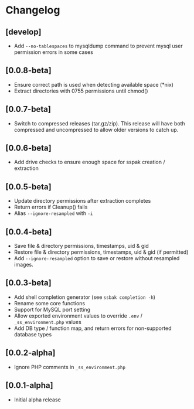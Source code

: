 # Changelog

## [develop]

- Add `--no-tablespaces` to mysqldump command to prevent mysql user permission errors in some cases


## [0.0.8-beta]

- Ensure correct path is used when detecting available space (*nix)
- Extract directories with 0755 permissions until chmod()


## [0.0.7-beta]

- Switch to compressed releases (tar.gz/zip). This release will have both compressed and uncompressed to allow older versions to catch up.


## [0.0.6-beta]

- Add drive checks to ensure enough space for sspak creation / extraction


## [0.0.5-beta]

- Update directory permissions after extraction completes
- Return errors if Cleanup() fails
- Alias `--ignore-resampled` with `-i`


## [0.0.4-beta]

- Save file & directory permissions, timestamps, uid & gid
- Restore file & directory permissions, timestamps, uid & gid (if permitted)
- Add `--ignore-resampled` option to save or restore without resampled images.


## [0.0.3-beta]

- Add shell completion generator (see `ssbak completion -h`)
- Rename some core functions
- Support for MySQL port setting
- Allow exported environment values to override `.env` / `_ss_environment.php` values
- Add DB type / function map, and return errors for non-supported database types


## [0.0.2-alpha]

- Ignore PHP comments in `_ss_environment.php`


## [0.0.1-alpha]

- Initial alpha release
